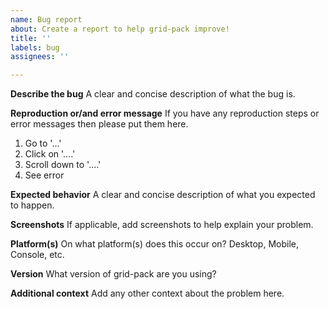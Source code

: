```yaml
---
name: Bug report
about: Create a report to help grid-pack improve!
title: ''
labels: bug
assignees: ''

---
```


**Describe the bug**
A clear and concise description of what the bug is.

**Reproduction or/and error message**
If you have any reproduction steps or error messages then please put them here.

1. Go to '...'
2. Click on '....'
3. Scroll down to '....'
4. See error

**Expected behavior**
A clear and concise description of what you expected to happen.

**Screenshots**
If applicable, add screenshots to help explain your problem.

**Platform(s)**
On what platform(s) does this occur on? Desktop, Mobile, Console, etc.

**Version**
What version of grid-pack are you using?

**Additional context**
Add any other context about the problem here.
